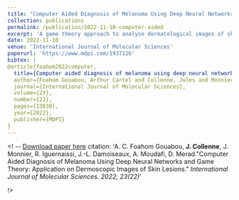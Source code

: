 ```yaml
---
title: "Computer Aided Diagnosis of Melanoma Using Deep Neural Networks and Game Theory: Application on Dermoscopic Images of Skin Lesions"
collection: publications
permalink: /publication/2022-11-10-computer-aided
excerpt: 'A game theory approach to analyse dermatological images of skin lesions.'
date: 2022-11-10
venue: 'International Journal of Molecular Sciences'
paperurl: 'https://www.mdpi.com/1937126'
bibtex: |
@article{foahom2022computer,
  title={Computer aided diagnosis of melanoma using deep neural networks and game theory: application on dermoscopic images of skin lesions},
  author={Foahom Gouabou, Arthur Cartel and Collenne, Jules and Monnier, Jilliana and Iguernaissi, Rabah and Damoiseaux, Jean-Luc and Moudafi, Abdellatif and Merad, Djamal},
  journal={International Journal of Molecular Sciences},
  volume={23},
  number={22},
  pages={13838},
  year={2022},
  publisher={MDPI}
}
---
```


<! -- [Download paper here](http://academicpages.github.io/files/paper1.pdf) 
citation: 'A. C. Foahom Gouabou, <b>J. Collenne</b>, J. Monnier, R. Iguernaissi, J.-L. Damoiseaux, A. Moudafi, D. Merad.&quot;Computer Aided Diagnosis of Melanoma Using Deep Neural Networks and Game Theory: Application on Dermoscopic Images of Skin Lesions.&quot; <i>International Journal of Molecular Sciences. 2022; 23(22)</i>'

!>
